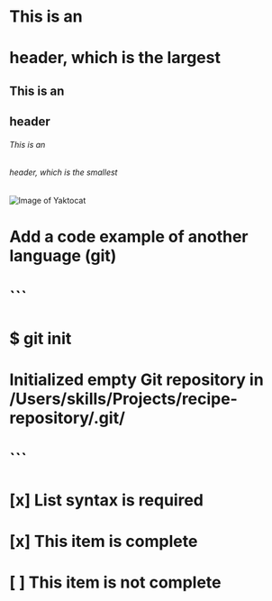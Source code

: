 # This is an <h1> header, which is the largest
## This is an <h2> header
###### This is an <h6> header, which is the smallest
![Image of Yaktocat](https://octodex.github.com/images/yaktocat.png)

# Add a code example of another language (git)
# ```
# $ git init
# Initialized empty Git repository in /Users/skills/Projects/recipe-repository/.git/
# ```
# [x] List syntax is required
# [x] This item is complete
# [ ] This item is not complete
